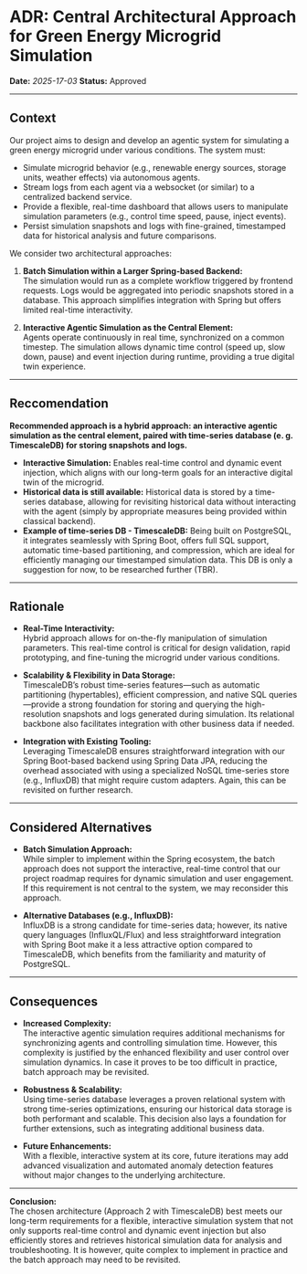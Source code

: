 # ADR: Central Architectural Approach for Green Energy Microgrid Simulation

**Date:** *2025-17-03*
**Status:** Approved

---

## Context

Our project aims to design and develop an agentic system for simulating a green energy microgrid under various conditions. The system must:
- Simulate microgrid behavior (e.g., renewable energy sources, storage units, weather effects) via autonomous agents.
- Stream logs from each agent via a websocket (or similar) to a centralized backend service.
- Provide a flexible, real-time dashboard that allows users to manipulate simulation parameters (e.g., control time speed, pause, inject events).
- Persist simulation snapshots and logs with fine-grained, timestamped data for historical analysis and future comparisons.

We consider two architectural approaches:

1. **Batch Simulation within a Larger Spring-based Backend:**  
   The simulation would run as a complete workflow triggered by frontend requests. Logs would be aggregated into periodic snapshots stored in a database. This approach simplifies integration with Spring but offers limited real-time interactivity.

2. **Interactive Agentic Simulation as the Central Element:**  
   Agents operate continuously in real time, synchronized on a common timestep. The simulation allows dynamic time control (speed up, slow down, pause) and event injection during runtime, providing a true digital twin experience.

---

## Reccomendation

**Recommended approach is a hybrid approach: an interactive agentic simulation as the central element, paired with time-series database (e. g. TimescaleDB) for storing snapshots and logs.**

- **Interactive Simulation:** Enables real-time control and dynamic event injection, which aligns with our long-term goals for an interactive digital twin of the microgrid.
- **Historical data is still available:** Historical data is stored by a time-series database, allowing for revisiting historical data without interacting with the agent (simply by appropriate measures being provided within classical backend).
- **Example of time-series DB - TimescaleDB:** Being built on PostgreSQL, it integrates seamlessly with Spring Boot, offers full SQL support, automatic time-based partitioning, and compression, which are ideal for efficiently managing our timestamped simulation data. This DB is only a suggestion for now, to be researched further (TBR).

---

## Rationale

- **Real-Time Interactivity:**  
  Hybrid approach allows for on-the-fly manipulation of simulation parameters. This real-time control is critical for design validation, rapid prototyping, and fine-tuning the microgrid under various conditions.

- **Scalability & Flexibility in Data Storage:**  
  TimescaleDB’s robust time-series features—such as automatic partitioning (hypertables), efficient compression, and native SQL queries—provide a strong foundation for storing and querying the high-resolution snapshots and logs generated during simulation. Its relational backbone also facilitates integration with other business data if needed.

- **Integration with Existing Tooling:**  
  Leveraging TimescaleDB ensures straightforward integration with our Spring Boot-based backend using Spring Data JPA, reducing the overhead associated with using a specialized NoSQL time-series store (e.g., InfluxDB) that might require custom adapters. Again, this can be revisited on further research.

---

## Considered Alternatives

- **Batch Simulation Approach:**  
  While simpler to implement within the Spring ecosystem, the batch approach does not support the interactive, real-time control that our project roadmap requires for dynamic simulation and user engagement. If this requirement is not central to the system, we may reconsider this approach.

- **Alternative Databases (e.g., InfluxDB):**  
  InfluxDB is a strong candidate for time-series data; however, its native query languages (InfluxQL/Flux) and less straightforward integration with Spring Boot make it a less attractive option compared to TimescaleDB, which benefits from the familiarity and maturity of PostgreSQL.

---

## Consequences

- **Increased Complexity:**  
  The interactive agentic simulation requires additional mechanisms for synchronizing agents and controlling simulation time. However, this complexity is justified by the enhanced flexibility and user control over simulation dynamics. In case it proves to be too difficult in practice, batch approach may be revisited.

- **Robustness & Scalability:**  
  Using time-series database leverages a proven relational system with strong time-series optimizations, ensuring our historical data storage is both performant and scalable. This decision also lays a foundation for further extensions, such as integrating additional business data.

- **Future Enhancements:**  
  With a flexible, interactive system at its core, future iterations may add advanced visualization and automated anomaly detection features without major changes to the underlying architecture.

---

**Conclusion:**  
The chosen architecture (Approach 2 with TimescaleDB) best meets our long-term requirements for a flexible, interactive simulation system that not only supports real-time control and dynamic event injection but also efficiently stores and retrieves historical simulation data for analysis and troubleshooting. It is however, quite complex to implement in practice and the batch approach may need to be revisited.